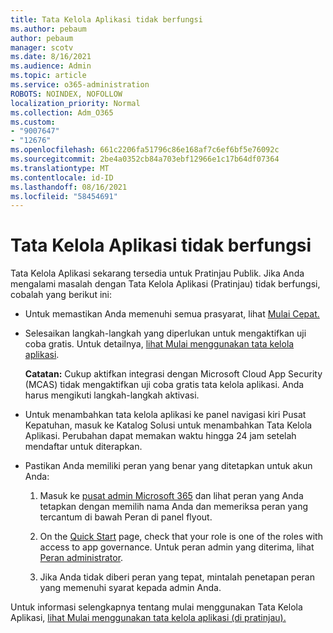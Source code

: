```yaml
---
title: Tata Kelola Aplikasi tidak berfungsi
ms.author: pebaum
author: pebaum
manager: scotv
ms.date: 8/16/2021
ms.audience: Admin
ms.topic: article
ms.service: o365-administration
ROBOTS: NOINDEX, NOFOLLOW
localization_priority: Normal
ms.collection: Adm_O365
ms.custom:
- "9007647"
- "12676"
ms.openlocfilehash: 661c2206fa51796c86e168af7c6ef6bf5e76092c
ms.sourcegitcommit: 2be4a0352cb84a703ebf12966e1c17b64df07364
ms.translationtype: MT
ms.contentlocale: id-ID
ms.lasthandoff: 08/16/2021
ms.locfileid: "58454691"
---
```

# <a name="app-governance-is-not-working"></a>Tata Kelola Aplikasi tidak berfungsi

Tata Kelola Aplikasi sekarang tersedia untuk Pratinjau Publik. Jika Anda mengalami masalah dengan Tata Kelola Aplikasi (Pratinjau) tidak berfungsi, cobalah yang berikut ini:

- Untuk memastikan Anda memenuhi semua prasyarat, lihat [Mulai Cepat.](https://docs.microsoft.com/microsoft-365/compliance/app-governance-get-started)

- Selesaikan langkah-langkah yang diperlukan untuk mengaktifkan uji coba gratis. Untuk detailnya, [lihat Mulai menggunakan tata kelola aplikasi](https://docs.microsoft.com/microsoft-365/compliance/app-governance-get-started#add-app-governance-to-your-microsoft-365-account). 

    **Catatan:** Cukup aktifkan integrasi dengan Microsoft Cloud App Security (MCAS) tidak mengaktifkan uji coba gratis tata kelola aplikasi. Anda harus mengikuti langkah-langkah aktivasi.

- Untuk menambahkan tata kelola aplikasi ke panel navigasi kiri Pusat Kepatuhan, masuk ke Katalog Solusi untuk menambahkan Tata Kelola Aplikasi. Perubahan dapat memakan waktu hingga 24 jam setelah mendaftar untuk diterapkan.

- Pastikan Anda memiliki peran yang benar yang ditetapkan untuk akun Anda:

    1. Masuk ke [pusat admin Microsoft 365](https://admin.microsoft.com/Adminportal/Home#/users) dan lihat peran yang Anda tetapkan dengan memilih nama Anda dan memeriksa peran yang  tercantum di bawah Peran di panel flyout.

    1. On the [Quick Start](https://aka.ms/appgovernancepreview) page, check that your role is one of the roles with access to app governance. Untuk peran admin yang diterima, lihat [Peran administrator](https://docs.microsoft.com/microsoft-365/compliance/app-governance-get-started#administrator-roles). 

    1. Jika Anda tidak diberi peran yang tepat, mintalah penetapan peran yang memenuhi syarat kepada admin Anda.

Untuk informasi selengkapnya tentang mulai menggunakan Tata Kelola Aplikasi, [lihat Mulai menggunakan tata kelola aplikasi (di pratinjau).](https://docs.microsoft.com/microsoft-365/compliance/app-governance-get-started)